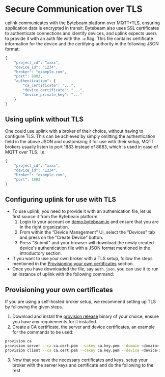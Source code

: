 # Secure Communication over TLS
uplink communicates with the Bytebeam platform over MQTT+TLS, ensuring application data is encrypted in transit. Bytebeam also uses SSL certificates to authenticate connections and identify devices, and uplink expects users to provide it with an auth file with the `-a` flag. This file contains certificate information for the device and the certifying authority in the following JSON format:
```js
{
    "project_id": "xxxx",
    "device_id": "1234",
    "broker": "example.com",
    "port": 8883,
    "authentication": {
        "ca_certificate": "...",
        "device_certificate": "...",
        "device_private_key": "..."
    }
}
```

## Using uplink without TLS
One could use uplink with a broker of their choice, without having to configure TLS. This can be achieved by simply omitting the authentication field in the above JSON and customizing it for use with their setup, MQTT brokers usually listen to port 1883 instead of 8883, which is used in case of MQTT over TLS. i.e:
```js
{
    "project_id": "xxxx",
    "device_id": "1234",
    "broker": "example.com",
    "port": 1883
}
```

## Configuring uplink for use with TLS
- To use uplink, you need to provide it with an authenication file, let us first source it from the Bytebeam platform.
    1. Login to your account on [demo.bytebeam.io](https://demo.bytebeam.io) and ensure that you are in the right organization.
    2. From within the "Device Management" UI, select the "Devices" tab and press on the "Create Device" button.
    3. Press "Submit" and your browser will download the newly created device's authentication file with a JSON format mentioned in the introductory section.
- If you want to use your own broker with a TLS setup, follow the steps mentioned in the [Provisioning your own certificates](#Provisioning-your-own-certificates) section.
- Once you have downloaded the file, say `auth.json`, you can use it to run an instance of uplink with the following command:

## Provisioning your own certificates
If you are using a self-hosted broker setup, we recommend setting up TLS by following the given steps.
1. Download and install the [provision release](https://github.com/bytebeamio/provision/releases) binary of your choice, ensure you have any requirements for it installed.
2. Create a CA certificate, the server and device certificates, an example for the commands to be used:
```sh
provision ca
provision server --ca ca.cert.pem --cakey ca.key.pem --domain <domain>
provision client --ca ca.cert.pem --cakey ca.key.pem --device <device-id> --tenant <project-id> --bits 2048
```
3. Now that you have the necessary certificates and keys, setup your broker with the server keys and certificate and do the following to the rest